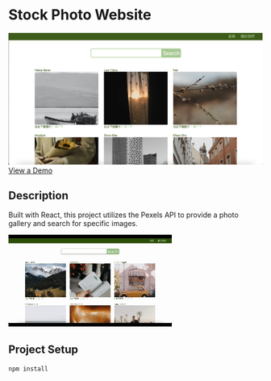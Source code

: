 # Stock Photo Website

![Stock Photo Website](./photosWebsiteImg.png)
[View a Demo](https://stock-photo-website-production.up.railway.app)

## Description

Built with React, this project utilizes the Pexels API to provide a photo gallery and search for specific images.

![photoWebsite Gif](./PhotoWebsite.gif)

## Project Setup

```
npm install
```
